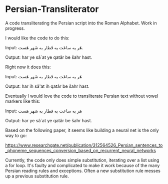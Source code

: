# Persian-Transliterator
A code transliterating the Persian script into the Roman Alphabet. Work in progress.

I would like the code to do this:


Input: هَر یه ساعَت یه قَطار به شَهر هَست.

Output: har ye sâ`at ye qatâr be šahr hast.


Right now it does this:


Input: هَر یه ساعَت یه قَطار به شَهر هَست

Output: har ih sâ'at ih qatâr be šahr hast.


Eventually I would love the code to transliterate Persian text without vowel markers like this:


Input: هر یه ساعت یه قطار به شهر هست

Output: har ye sâ`at ye qatâr be šahr hast.


Based on the following paper, it seems like building a neural net is the only way to go:

https://www.researchgate.net/publication/312564526_Persian_sentences_to_phoneme_sequences_conversion_based_on_recurrent_neural_networks

Currently, the code only does simple substitution, iterating over a list using a for loop.
It's faulty and complicated to make it work because of the many Persian reading rules and exceptions. Often a new substitution rule messes up a previous substitution rule.
